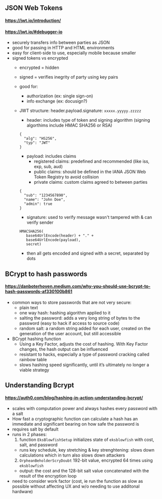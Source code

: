 ## JSON Web Tokens
#### https://jwt.io/introduction/
#### https://jwt.io/#debugger-io
- securely transfers info between parties as JSON
- good for passing in HTTP and HTML environments
- easy for client-side to use, especially mobile because smaller
- signed tokens vs encrypted
  - encrypted = hidden
  - signed = verifies inegrity of party using key pairs
  - good for:
     - authorization (ex: single sign-on)
     - info exchange (ex: docusign?)
  - JWT structure: header.payload.signature:
  `` xxxxx.yyyyy.zzzzz ``
  
    - header: includes type of token and signing algorithm (signing algorthims include HMAC SHA256 or RSA)
    ```
    {
      "alg": "HS256",
      "typ": "JWT"
    } 
    ```
    - payload: includes claims
      - registered claims: predefined and recommended (like iss, exp, sub, aud)
      - public claims: should be defined in the IANA JSON Web Token Registry to avoid collision
      - private claims: custom claims agreed to between parties
    ```
    {
      "sub": "1234567890",
      "name": "John Doe",
      "admin": true
    } 
    ```
    - signature: used to verify message wasn't tampered with & can verify sender
     ```
     HMACSHA256(
        base64UrlEncode(header) + "." +
        base64UrlEncode(payload),
        secret)
     ```
     - then all gets encoded and signed with a secret, separated by dots

## BCrypt to hash passwords
#### https://danboterhoven.medium.com/why-you-should-use-bcrypt-to-hash-passwords-af330100b861

- common ways to store passwords that are not very secure:
  - plain text
  - one way hash: hashing algorithm applied to it 
  - salting the password: adds a very long string of bytes to the password (easy to hack if access to source code) 
  - random salt: a random string added for each user, created on the generation of the user account, but still accessible
- BCrypt hashing function
  - Using a Key Factor, adjusts the cost of hashing. With Key Factor changes, the hash output can be influenced
  - resistant to hacks, especially a type of password cracking called rainbow table
  - slows hashing speed significantly, until it’s ultimately no longer a viable strategy
  
## Understanding Bcrypt
#### https://auth0.com/blog/hashing-in-action-understanding-bcrypt/
- scales with computation power and always hashes every password with a salt
- How fast a cryptographic function can calculate a hash has an immediate and significant bearing on how safe the password is
- requires salt by default
- runs in 2 phases:
  1. function ``EksBlowfishSetup`` initializes state of ``eksblowfish`` with cost, salt, and password 
    - runs key schedule, key stretching & key strenghtening: slows down calculations which in turn also slows down attackers
  2. ``OrpheanBeholderScryDoubt`` 192-bit value, encrypted 64 times using ``eksblowfish``
    - output: the cost and the 128-bit salt value concatenated with the result of the encryption loop
- need to consider work factor (cost, ie run the function as slow as possible without affecting UX and w/o needing to use additonal hardware)
